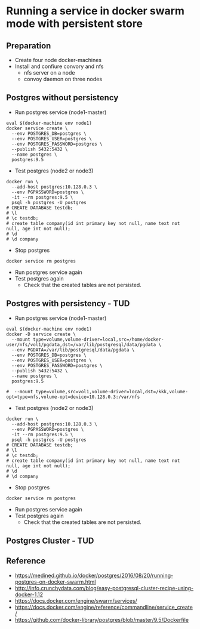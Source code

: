 Running a service in docker swarm mode with persistent store
=======

## Preparation
- Create four node docker-machines
- Install and confiure convory and nfs
  - nfs server on a node 
  - convoy daemon on three nodes

## Postgres without persistency
- Run postgres service (node1-master)
```
eval $(docker-machine env node1)
docker service create \
  --env POSTGRES_DB=postgres \
  --env POSTGRES_USER=postgres \
  --env POSTGRES_PASSWORD=postgres \
  --publish 5432:5432 \
  --name postgres \
  postgres:9.5
```

- Test postgres (node2 or node3)
```
docker run \
  --add-host postgres:10.128.0.3 \
  --env PGPASSWORD=postgres \
  -it --rm postgres:9.5 \
  psql -h postgres -U postgres
# CREATE DATABASE testdb;
# \l
# \c testdb;
# create table company(id int primary key not null, name text not null, age int not null);
# \d
# \d company
```

- Stop postgres
```
docker service rm postgres
```

- Run postgres service again
- Test postgres again
  - Check that the created tables are not persisted.
  
## Postgres with persistency - TUD
- Run postgres service (node1-master) 
```
eval $(docker-machine env node1)
docker -D service create \
  --mount type=volume,volume-driver=local,src=/home/docker-user/nfs/vol1/pgdata,dst=/var/lib/postgresql/data/pgdata \
  --env PGDATA=/var/lib/postgresql/data/pgdata \
  --env POSTGRES_DB=postgres \
  --env POSTGRES_USER=postgres \
  --env POSTGRES_PASSWORD=postgres \
  --publish 5432:5432 \
  --name postgres \
  postgres:9.5
   
#  --mount type=volume,src=vol1,volume-driver=local,dst=/kkk,volume-opt=type=nfs,volume-opt=device=10.128.0.3:/var/nfs
```

- Test postgres (node2 or node3)
```
docker run \
  --add-host postgres:10.128.0.3 \
  --env PGPASSWORD=postgres \
  -it --rm postgres:9.5 \
  psql -h postgres -U postgres
# CREATE DATABASE testdb;
# \l
# \c testdb;
# create table company(id int primary key not null, name text not null, age int not null);
# \d
# \d company
```

- Stop postgres
```
docker service rm postgres
```

- Run postgres service again
- Test postgres again
  - Check that the created tables are not persisted.
  

## Postgres Cluster - TUD

## Reference
- https://medined.github.io/docker/postgres/2016/08/20/running-postgres-on-docker-swarm.html
- http://info.crunchydata.com/blog/easy-postgresql-cluster-recipe-using-docker-1.12
- https://docs.docker.com/engine/swarm/services/
- https://docs.docker.com/engine/reference/commandline/service_create/
- https://github.com/docker-library/postgres/blob/master/9.5/Dockerfile

